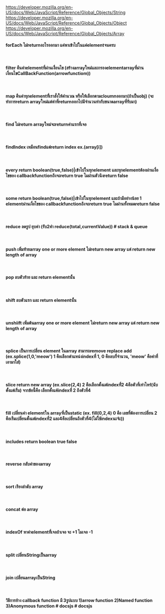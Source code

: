 https://developer.mozilla.org/en-US/docs/Web/JavaScript/Reference/Global_Objects/String
https://developer.mozilla.org/en-US/docs/Web/JavaScript/Reference/Global_Objects/Object
https://developer.mozilla.org/en-US/docs/Web/JavaScript/Reference/Global_Objects/Array
 <br>
  
  #### forEach ไม่่returnอะไรออกมา แค่พาเข้าไปในแค่elementจนครบ 
  
  <br>
  
  #### filter คืนค่าelementที่ผ่านเงื่่อนไข (สร้างarrayใหม่่และกรองelementarrayที่ผ่านเงื่อนไขCallBackFunction(arrowfunctiom)) 
  <br>
  
  #### map คืนค่าทุกelementที่่เราสั่งให้คำนวณ หรือให้เลือกตามcloumnออกมา(ถ้าเป็นobj) (จะทำการreturn arrayใหม่แต่ค่าที่returnออกไปมีจำนวนท่ากับขนาดarrayที่รับมา) 
  <br>
  
  #### find ไม่return arrayใหม่จะreturnค่าแรกที่เจอ 
  <br>
  
  #### findIndex เหมือนfindแต่return index ex.(array[i]) 
  <br>
  
  #### every return boolean(true,false)|เข้าไปในทุกelement และทุกelementต้องผ่านเงื่อไขของ callbackfunctionถึงจะreturn true ไมผ่่านตัวนึงreturn false 
  <br>
  
  #### some return boolean(true,false)|เข้าไปในทุกelement และถ้ามีอย่างน้อย 1 elementผ่านเงื่อไขของ callbackfunctionถึงจะreturn true ไมผ่่านทั้งหมดreturn false 
  <br>
  
  #### reduce ลดรูป ยุบค่า (รับ2ค่่า reduce(total,currentValue)) # stack & queue 
  <br>
  
  #### push เพิ่มท้ายarray one or more element ไม่return new array แต่ return new length of array
  <br>
  
  #### pop ลบตัวท้าย และ return elementนั้น 
  <br>
  
  #### shift ลบตัวแรก และ return elementนั้น 
  <br>
  
  #### unshiift เพิ่มต้นarray one or more element ไม่return new array แต่ return new length of array 
  <br>
  
  #### splice เป็นการเปลี่ยน element ในarray สามารถremove replace add (ex.splice(1,0,'meow') 1 คือเลือกตำแหน่งindexที่ 1, 0 คือลบกี่่จำนวน, 'meow' คือค่าที่เอามาใส่) 
  <br>
  
  #### slice return new array (ex.slice(2,4) 2 คือเลือกตั้งแต่indexที่่2 4คือตัวที่เท่าไหร่่(นับตั้งแต่เริ่ม) จากข้อนี้คือ เลือกตั้งแค้indexที่ 2 ถึงตัวที่4 
  <br>
  
  #### fill เปลี่ยนค่า elementใน arrayที่เป็นstatic (ex. fill(0,2,4) 0 คือ เลขที่ต้องการเปลี่ยน 2 คือเริ่มเปลี่ยนตั้งแต่indexที่2 และ4คือเปลี่ยนถึงตัวที่่4(ไม่ใช้indexนะจ้ะ)) 
  <br>
  
  #### includes return boolean true false 
  <br>
  
  #### reverse กลับค่าของarray 
  <br>
  
  #### sort เรียงลำดับ array 
  <br>
  
  #### concat ต่อ array
  <br>
  
  #### indexOf หาค่าelementที่่เจอถ้าเจอ จะ +1 ไมเจอ -1 
  <br>
  
  #### split เปลี่ยนStringเป็นarray 
  <br>
  
  #### join เปลี่ยนarrayเป็นString
  <br>
  
  #### วิธีการอ้าง callback function มี 3รูปแบบ 1)arrow function 2)Named function 3)Anonymous function # docsjs # docsjs
